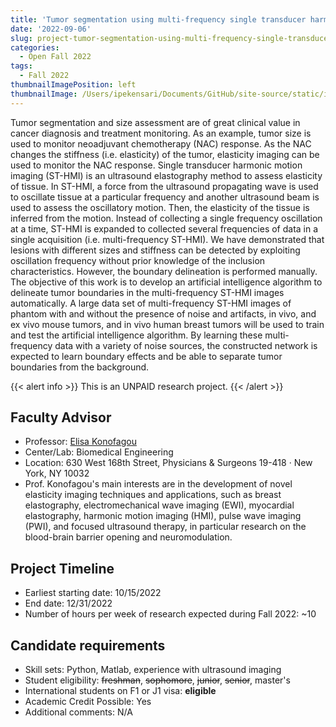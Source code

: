 ```yaml
---
title: 'Tumor segmentation using multi-frequency single transducer harmonic motion imaging'
date: '2022-09-06'
slug: project-tumor-segmentation-using-multi-frequency-single-transducer-harmonic-motion-imaging
categories:
  - Open Fall 2022
tags:
  - Fall 2022
thumbnailImagePosition: left
thumbnailImage: /Users/ipekensari/Documents/GitHub/site-source/static/img/construction.png
---
```

Tumor segmentation and size assessment are of great clinical value in cancer diagnosis and treatment monitoring. As an example, tumor size is used to monitor neoadjuvant chemotherapy (NAC) response. As the NAC changes the stiffness (i.e. elasticity) of the tumor, elasticity imaging can be used to monitor the NAC response.  Single transducer harmonic motion imaging (ST-HMI) is an ultrasound elastography method to assess elasticity of tissue. In ST-HMI, a force from the ultrasound propagating wave is used to oscillate tissue at a particular frequency and another ultrasound beam is used to assess the oscillatory motion. Then, the elasticity of the tissue is inferred from the motion. Instead of collecting a single frequency oscillation at a time, ST-HMI is expanded to collected several frequencies of data in a single acquisition (i.e. multi-frequency ST-HMI). We have demonstrated that lesions with different sizes and stiffness can be detected by exploiting oscillation frequency without prior knowledge of the inclusion characteristics. However, the boundary delineation is performed manually. The objective of this work is to develop an artificial intelligence algorithm to delineate tumor boundaries in the multi-frequency ST-HMI images automatically. A large data set of multi-frequency ST-HMI images of phantom with and without the presence of noise and artifacts, in vivo, and ex vivo mouse tumors, and in vivo human breast tumors will be used to train and test the artificial intelligence algorithm. By learning these multi-frequency data with a variety of noise sources, the constructed network is expected to learn boundary effects and be able to separate tumor boundaries from the background.

<!--more-->

{{< alert info >}}
This is an UNPAID research project.
{{< /alert >}}

## Faculty Advisor
+ Professor: [Elisa Konofagou](https://ueil.bme.columbia.edu/)
+ Center/Lab: Biomedical Engineering
+ Location: 630 West 168th Street, Physicians & Surgeons 19-418 · New York, NY 10032
+ Prof. Konofagou's main interests are in the development of novel elasticity imaging techniques and applications, such as breast elastography, electromechanical wave imaging (EWI), myocardial elastography, harmonic motion imaging (HMI), pulse wave imaging (PWI), and focused ultrasound therapy, in particular research on the blood-brain barrier opening  and neuromodulation.

## Project Timeline
+ Earliest starting date: 10/15/2022
+ End date: 12/31/2022
+ Number of hours per week of research expected during Fall 2022: ~10

## Candidate requirements
+ Skill sets: Python, Matlab, experience with ultrasound imaging
+ Student eligibility: ~~freshman~~, ~~sophomore~~, ~~junior~~, ~~senior~~, master's
+ International students on F1 or J1 visa: **eligible**
+ Academic Credit Possible: Yes
+ Additional comments: N/A


